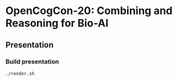 # OpenCogCon-20: Combining and Reasoning for Bio-AI

## Presentation

### Build presentation

```bash
./render.sh
```
